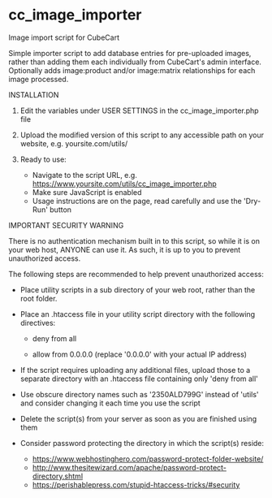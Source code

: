 # cc_image_importer
Image import script for CubeCart

Simple importer script to add database entries for pre-uploaded images, rather
than adding them each individually from CubeCart's admin interface. Optionally
adds image:product and/or image:matrix relationships for each image processed.

INSTALLATION

1. Edit the variables under USER SETTINGS in the cc_image_importer.php file

2. Upload the modified version of this script to any accessible path on your website, e.g. yoursite.com/utils/

3. Ready to use:
	- Navigate to the script URL, e.g. https://www.yoursite.com/utils/cc_image_importer.php
	- Make sure JavaScript is enabled
	- Usage instructions are on the page, read carefully and use the 'Dry-Run' button

IMPORTANT SECURITY WARNING

There is no authentication mechanism built in to this script, so while it is on your
web host, ANYONE can use it. As such, it is up to you to prevent unauthorized access.

The following steps are recommended to help prevent unauthorized access:

- Place utility scripts in a sub directory of your web root, rather than the root folder.

- Place an .htaccess file in your utility script directory with the following directives:
	
	- deny from all
	
	- allow from 0.0.0.0 (replace '0.0.0.0' with your actual IP address)

- If the script requires uploading any additional files, upload those to a separate
  directory with an .htaccess file containing only 'deny from all'

- Use obscure directory names such as '2350ALD799G' instead of 'utils' and consider
  changing it each time you use the script

- Delete the script(s) from your server as soon as you are finished using them

- Consider password protecting the directory in which the script(s) reside:
	- https://www.webhostinghero.com/password-protect-folder-website/
	- http://www.thesitewizard.com/apache/password-protect-directory.shtml
	- https://perishablepress.com/stupid-htaccess-tricks/#security
